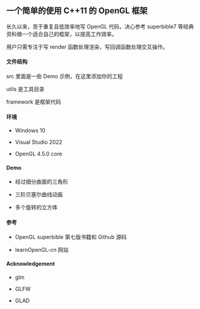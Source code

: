 ## 一个简单的使用 C++11 的 OpenGL 框架

长久以来，苦于重复且低效率地写 OpenGL 代码，决心参考 superbible7 等经典资料做一个适合自己的框架，以提高工作效率。

用户只需专注于写 render 函数处理渲染，写回调函数处理交互操作。

#### 文件结构

src 里面是一些 Demo 示例，在这里添加你的工程

utils 是工具目录

framework 是框架代码

#### 环境

- Windows 10

- Visual Studio 2022

- OpenGL 4.5.0 core

#### Demo

- 经过细分曲面的三角形

- 三阶贝塞尔曲线动画

- 多个旋转的立方体

#### 参考

- OpenGL superbible 第七版书籍和 Github 源码

- learnOpenGL-cn 网站

#### Acknowledgement

- glm

- GLFW

- GLAD
